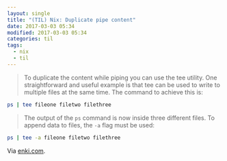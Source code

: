 ```yaml
---
layout: single
title: "(TIL) Nix: Duplicate pipe content"
date: 2017-03-03 05:34
modified: 2017-03-03 05:34
categories: til
tags:
  - nix
  - til
---
```


> To duplicate the content while piping you can use the tee utility.
One straightforward and useful example is that tee can be used to write to multiple files
at the same time.
The command to achieve this is:

```bash
ps | tee fileone filetwo filethree
```

> The output of the `ps` command is now inside three different files.
To append data to files, the `-a` flag must be used:

```bash
ps | tee -a fileone filetwo filethree
```

Via [enki.com](https://app.enkipro.com/#/insight/56f437459d23a008008ad6b1).
